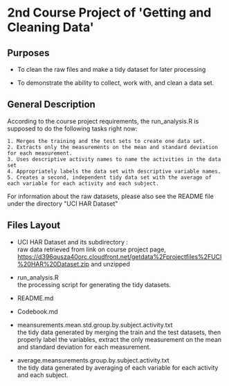 
2nd Course Project of 'Getting and Cleaning Data'
===


## Purposes

- To clean the raw files and make a tidy dataset for later processing

- To demonstrate the ability to collect, work with, and clean a data set. 


## General Description


According to the course project requirements, the run_analysis.R is supposed to do the following tasks right now:


	1. Merges the training and the test sets to create one data set.   
	2. Extracts only the measurements on the mean and standard deviation for each measurement.   
	3. Uses descriptive activity names to name the activities in the data set      
	4. Appropriately labels the data set with descriptive variable names.    
	5. Creates a second, independent tidy data set with the average of each variable for each activity and each subject. 


For information about the raw datasets, please also see the README file under the directory "UCI HAR Dataset"



## Files Layout

- UCI HAR Dataset and its subdirectory :   
raw data retrieved from link on course project page, <https://d396qusza40orc.cloudfront.net/getdata%2Fprojectfiles%2FUCI%20HAR%20Dataset.zip> and unzipped

- run_analysis.R   
the processing script for generating the tidy datasets.

- README.md

- Codebook.md

- meansurements.mean.std.group.by.subject.activity.txt   
the tidy data generated by merging the train and the test datasets, then properly label the variables, extract the only measurement on the mean and standard deviation for each measurement.

- average.meansurements.group.by.subject.activity.txt    
the tidy data generated by averaging of each variable for each activity and each subject. 

